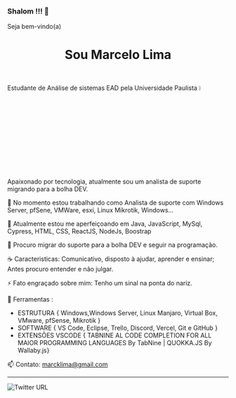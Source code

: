 ### Shalom !!! 🖖
Seja bem-vindo(a)
<h1 align="center"> Sou Marcelo Lima </h1>





<br>

Estudante de Análise de sistemas EAD pela Universidade Paulista    <img src="https://unip.br/assets/img/logo/logo-unip.svg"  width="5%">

Apaixonado por tecnologia, atualmente sou um analista de suporte migrando para a bolha DEV.

🔭 No momento estou trabalhando como Analista de suporte com Windows Server, pfSene, VMWare, esxi, Linux Mikrotik, Windows...

🌱 Atualmente estou  me aperfeiçoando em Java, JavaScript, MySql, Cypress, HTML, CSS, ReactJS, NodeJs, Boostrap

👯 Procuro migrar do suporte para a bolha DEV e seguir na programação.

☕ Caracteristicas: Comunicativo, disposto à ajudar, aprender e ensinar; Antes procuro entender e não julgar. 

⚡ Fato engraçado sobre mim: Tenho um sinal na ponta do nariz.

💼 Ferramentas :<br>
* ESTRUTURA { Windows,Windows Server, Linux Manjaro, Virtual Box, VMware, pfSense, Mikrotik }<br>
* SOFTWARE { VS Code, Eclipse, Trello, Discord, Vercel, Git e GitHub }
* EXTENSÕES VSCODE { TABNINE AL CODE COMPLETION FOR ALL MAIOR PROGRAMMING LANGUAGES By TabNine | QUOKKA.JS By Wallaby.js}

📫 Contato: marcklima@gmail.com




<hr>
<img alt="Twitter URL" src="https://img.shields.io/twitter/url?style=social&url=https%3A%2F%2Ftwitter.com%2FBainau_">



             
             

